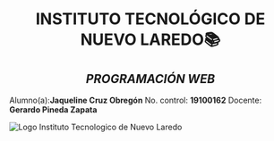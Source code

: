 # <center>INSTITUTO TECNOLÓGICO DE NUEVO LAREDO📚 </center>
## <center>***PROGRAMACIÓN WEB***</center>

Alumno(a):**Jaqueline Cruz Obregón**
No. control: **19100162**
Docente: **Gerardo Pineda Zapata**

![Logo Instituto Tecnologico de Nuevo Laredo](https://www.google.com/url?sa=i&url=http%3A%2F%2Fwww.itnuevolaredo.edu.mx%2F&psig=AOvVaw30_ukMNOApvUgX7XkuGllN&ust=1692880570146000&source=images&cd=vfe&opi=89978449&ved=0CBAQjRxqFwoTCOjQ-_Pl8oADFQAAAAAdAAAAABAE)
